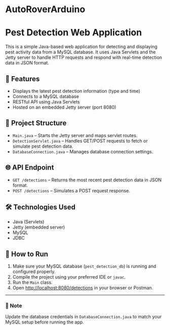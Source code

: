 # AutoRoverArduino

# Pest Detection Web Application

This is a simple Java-based web application for detecting and displaying pest activity data from a MySQL database. It uses Java Servlets and the Jetty server to handle HTTP requests and respond with real-time detection data in JSON format.

## 🚀 Features

- Displays the latest pest detection information (type and time)
- Connects to a MySQL database
- RESTful API using Java Servlets
- Hosted on an embedded Jetty server (port 8080)

## 📁 Project Structure

- `Main.java` – Starts the Jetty server and maps servlet routes.
- `DetectionServlet.java` – Handles GET/POST requests to fetch or simulate pest detection data.
- `DatabaseConnection.java` – Manages database connection settings.

## 🌐 API Endpoint

- `GET /detections` – Returns the most recent pest detection data in JSON format.
- `POST /detections` – Simulates a POST request response.

## 🛠 Technologies Used

- Java (Servlets)
- Jetty (embedded server)
- MySQL
- JDBC

## 🧠 How to Run

1. Make sure your MySQL database (`pest_detection_db`) is running and configured properly.
2. Compile the project using your preferred IDE or `javac`.
3. Run the `Main` class.
4. Open [http://localhost:8080/detections](http://localhost:8080/detections) in your browser or Postman.

---

### 📌 Note

Update the database credentials in `DatabaseConnection.java` to match your MySQL setup before running the app.


